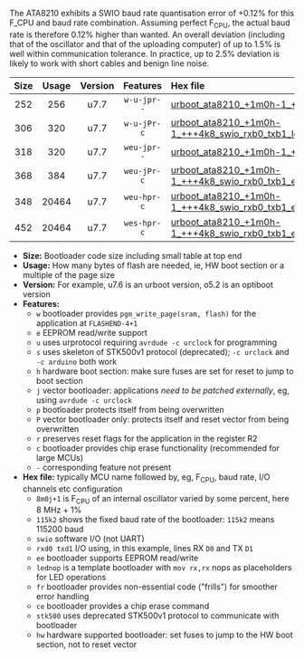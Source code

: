 The ATA8210 exhibits a SWIO baud rate quantisation error of +0.12% for this F_CPU and baud rate combination. Assuming perfect F<sub>CPU</sub>, the actual baud rate is therefore 0.12% higher than wanted. An overall deviation (including that of the oscillator and that of the uploading computer) of up to 1.5% is well within communication tolerance. In practice, up to 2.5% deviation is likely to work with short cables and benign line noise.

|Size|Usage|Version|Features|Hex file|
|:-:|:-:|:-:|:-:|:--|
|252|256|u7.7|`w-u-jpr--`|[urboot_ata8210_+1m0h-1_+++4k8_swio_rxb0_txb1.hex](https://raw.githubusercontent.com/stefanrueger/urboot.hex/main/mcus/ata8210/internal_oscillator/fcpu_+1m0h-1/br_+++4k8/urboot_ata8210_+1m0h-1_+++4k8_swio_rxb0_txb1.hex)|
|306|320|u7.7|`w-u-jPr-c`|[urboot_ata8210_+1m0h-1_+++4k8_swio_rxb0_txb1_lednop_fr_ce.hex](https://raw.githubusercontent.com/stefanrueger/urboot.hex/main/mcus/ata8210/internal_oscillator/fcpu_+1m0h-1/br_+++4k8/urboot_ata8210_+1m0h-1_+++4k8_swio_rxb0_txb1_lednop_fr_ce.hex)|
|318|320|u7.7|`weu-jpr--`|[urboot_ata8210_+1m0h-1_+++4k8_swio_rxb0_txb1_ee.hex](https://raw.githubusercontent.com/stefanrueger/urboot.hex/main/mcus/ata8210/internal_oscillator/fcpu_+1m0h-1/br_+++4k8/urboot_ata8210_+1m0h-1_+++4k8_swio_rxb0_txb1_ee.hex)|
|368|384|u7.7|`weu-jPr-c`|[urboot_ata8210_+1m0h-1_+++4k8_swio_rxb0_txb1_ee_lednop_fr_ce.hex](https://raw.githubusercontent.com/stefanrueger/urboot.hex/main/mcus/ata8210/internal_oscillator/fcpu_+1m0h-1/br_+++4k8/urboot_ata8210_+1m0h-1_+++4k8_swio_rxb0_txb1_ee_lednop_fr_ce.hex)|
|348|20464|u7.7|`weu-hpr-c`|[urboot_ata8210_+1m0h-1_+++4k8_swio_rxb0_txb1_ee_lednop_fr_ce_hw.hex](https://raw.githubusercontent.com/stefanrueger/urboot.hex/main/mcus/ata8210/internal_oscillator/fcpu_+1m0h-1/br_+++4k8/urboot_ata8210_+1m0h-1_+++4k8_swio_rxb0_txb1_ee_lednop_fr_ce_hw.hex)|
|452|20464|u7.7|`wes-hpr-c`|[urboot_ata8210_+1m0h-1_+++4k8_swio_rxb0_txb1_ee_lednop_fr_ce_stk500_hw.hex](https://raw.githubusercontent.com/stefanrueger/urboot.hex/main/mcus/ata8210/internal_oscillator/fcpu_+1m0h-1/br_+++4k8/urboot_ata8210_+1m0h-1_+++4k8_swio_rxb0_txb1_ee_lednop_fr_ce_stk500_hw.hex)|

- **Size:** Bootloader code size including small table at top end
- **Usage:** How many bytes of flash are needed, ie, HW boot section or a multiple of the page size
- **Version:** For example, u7.6 is an urboot version, o5.2 is an optiboot version
- **Features:**
  + `w` bootloader provides `pgm_write_page(sram, flash)` for the application at `FLASHEND-4+1`
  + `e` EEPROM read/write support
  + `u` uses urprotocol requiring `avrdude -c urclock` for programming
  + `s` uses skeleton of STK500v1 protocol (deprecated); `-c urclock` and `-c arduino` both work
  + `h` hardware boot section: make sure fuses are set for reset to jump to boot section
  + `j` vector bootloader: applications *need to be patched externally*, eg, using `avrdude -c urclock`
  + `p` bootloader protects itself from being overwritten
  + `P` vector bootloader only: protects itself and reset vector from being overwritten
  + `r` preserves reset flags for the application in the register R2
  + `c` bootloader provides chip erase functionality (recommended for large MCUs)
  + `-` corresponding feature not present
- **Hex file:** typically MCU name followed by, eg, F<sub>CPU</sub>, baud rate, I/O channels etc configuration
  + `8m0j+1` is F<sub>CPU</sub> of an internal oscillator varied by some percent, here 8 MHz + 1%
  + `115k2` shows the fixed baud rate of the bootloader: `115k2` means 115200 baud
  + `swio` software I/O (not UART)
  + `rxd0 txd1` I/O using, in this example, lines RX `D0` and TX `D1`
  + `ee` bootloader supports EEPROM read/write
  + `lednop` is a template bootloader with `mov rx,rx` nops as placeholders for LED operations
  + `fr` bootloader provides non-essential code ("frills") for smoother error handling
  + `ce` bootloader provides a chip erase command
  + `stk500` uses deprecated STK500v1 protocol to communicate with bootloader
  + `hw` hardware supported bootloader: set fuses to jump to the HW boot section, not to reset vector
